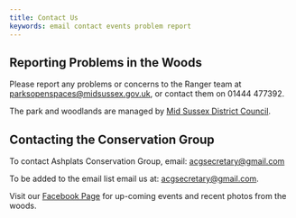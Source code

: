 ```yaml
---
title: Contact Us
keywords: email contact events problem report
---
```


## Reporting Problems in the Woods

Please report any problems or concerns to the Ranger team at [parksopenspaces@midsussex.gov.uk](mailto:parksopenspaces@midsussex.gov.uk), or contact them on 01444 477392.

The park and woodlands are managed by <a href="http://www.midsussex.gov.uk/" target="_blank" rel="noopener noreferrer">Mid Sussex District Council</a>.


## Contacting the Conservation Group

To contact Ashplats Conservation Group, email: <a href="mailto:acgsecretary@gmail.com">acgsecretary@gmail.com</a>

To be added to the email list email us at: <a href="mailto:acgsecretary@gmail.com">acgsecretary@gmail.com</a>.

Visit our [Facebook Page](https://www.facebook.com/Ashplats-Conservation-Group-115414828555180) for up-coming events and recent photos from the woods.